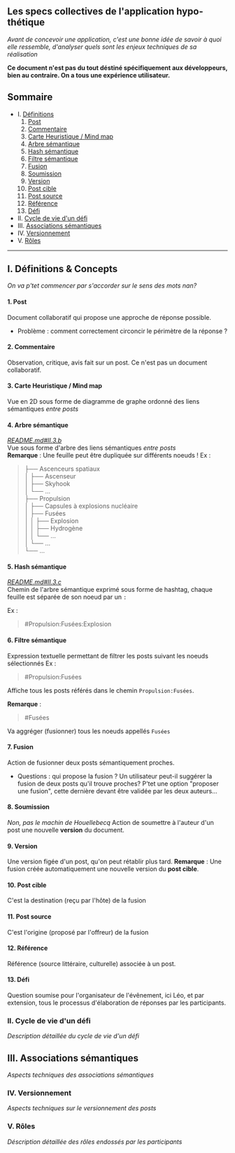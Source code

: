 Les specs collectives de l'application hypo-thétique
---------------------------------------------------
*Avant de concevoir une application, c'est une bonne idée de savoir à quoi elle ressemble, d'analyser quels sont les enjeux techniques de sa réalisation*

**Ce document n'est pas du tout déstiné spécifiquement aux développeurs, bien au contraire. On a tous une expérience utilisateur.**

Sommaire
--------------------------------------------------

- I. [Définitions](#I)
  1. [Post](#I.1)
  2. [Commentaire](#I.2)
  3. [Carte Heuristique / Mind map](#I.3)
  4. [Arbre sémantique](#I.4)
  5. [Hash sémantique](#I.5)
  6. [Filtre sémantique](#I.6)
  7. [Fusion](#I.7)
  8. [Soumission](#I.8)
  9. [Version](#I.9)
  10. [Post cible](#I.10)
  11. [Post source](#I.11)
  12. [Référence](#I.12)
  13. [Défi](#I.13)
- II. [Cycle de vie d'un défi](#II)
- III. [Associations sémantiques](#III)
- IV. [Versionnement](#IV)
- V. [Rôles](#V)
---------------------------------------------------

<a name="I"></a>
## I. Définitions & Concepts
*On va p'tet commencer par s'accorder sur le sens des mots nan?*

<a name="I.1"></a>
#### 1. Post
Document collaboratif qui propose une approche de réponse possible.
- Problème : comment correctement circoncir le périmètre de la réponse ?

<a name="I.2"></a>
#### 2. Commentaire
Observation, critique, avis fait sur un post. Ce n'est pas un document collaboratif.

<a name="I.3"></a>
#### 3. Carte Heuristique / Mind map
Vue en 2D sous forme de diagramme de graphe ordonné des liens sémantiques *entre posts*

<a name="I.4"></a>
#### 4. Arbre sémantique
*[README.md#II.3.b](README.md#II.3.b)*  
Vue sous forme d'arbre des liens sémantiques *entre posts*  
**Remarque** : Une feuille peut être dupliquée sur différents noeuds !
Ex :
> ├── Ascenceurs spatiaux  
│   ├── Ascenseur  
│   ├── Skyhook  
│   └── …  
├── Propulsion  
│   ├── Capsules à explosions nucléaire  
│   ├── Fusées  
│   │   ├── Explosion  
│   │   ├── Hydrogène  
│   │   └── …  
│   └── …  
└── …

<a name="I.5"></a>
#### 5. Hash sémantique
*[README.md#II.3.c](README.md#II.3.c)*  
Chemin de l'arbre sémantique exprimé sous forme de hashtag, chaque feuille est séparée de son noeud par un `:`

Ex :
> #Propulsion:Fusées:Explosion

<a name="I.6"></a>
#### 6. Filtre sémantique
Expression textuelle permettant de filtrer les posts suivant les noeuds sélectionnés
Ex :
> #Propulsion:Fusées

Affiche tous les posts référés dans le chemin `Propulsion:Fusées`.  

**Remarque** :  
> #Fusées

Va aggréger (fusionner) tous les noeuds appellés `Fusées`

<a name="I.7"></a>
#### 7. Fusion
Action de fusionner deux posts sémantiquement proches.
- Questions : qui propose la fusion ? Un utilisateur peut-il suggérer la fusion de deux posts qu'il trouve proches? P'tet une option "proposer une fusion", cette dernière devant être validée par les deux auteurs...

<a name="I.8"></a>
#### 8. Soumission
*Non, pas le machin de Houellebecq*
Action de soumettre à l'auteur d'un post une nouvelle **version** du document.

<a name="I.9"></a>
#### 9. Version
Une version figée d'un post, qu'on peut rétablir plus tard.
**Remarque** : Une fusion créée automatiquement une nouvelle version du **post cible**.

<a name="I.10"></a>
#### 10. Post cible
C'est la destination (reçu par l'hôte) de la fusion

<a name="I.11"></a>
#### 11. Post source
C'est l'origine (proposé par l'offreur) de la fusion

<a name="I.12"></a>
#### 12. Référence
Référence (source littéraire, culturelle) associée à un post.

<a name="I.13"></a>
#### 13. Défi
Question soumise pour l'organisateur de l'évênement, ici Léo, et par extension, tous le processus d'élaboration de réponses par les participants.

<a name="II"></a>
### II. Cycle de vie d'un défi
*Description détaillée du cycle de vie d'un défi*

<a name="III"></a>
## III. Associations sémantiques
*Aspects techniques des associations sémantiques*

<a name="IV"></a>
### IV. Versionnement
*Aspects techniques sur le versionnement des posts*

<a name="V"></a>
### V. Rôles
*Déscription détaillée des rôles endossés par les participants*
